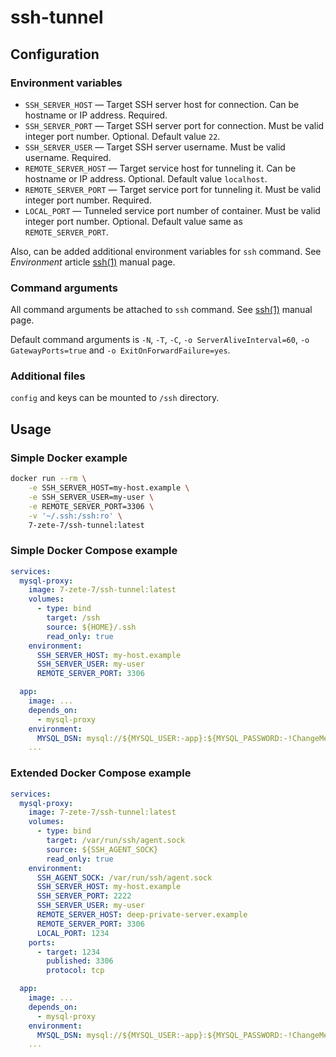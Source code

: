# ssh-tunnel

## Configuration

### Environment variables

- `SSH_SERVER_HOST` — Target SSH server host for connection. Can be hostname or IP address. Required.
- `SSH_SERVER_PORT` — Target SSH server port for connection. Must be valid integer port number. Optional. Default value `22`.
- `SSH_SERVER_USER` — Target SSH server username. Must be valid username. Required.
- `REMOTE_SERVER_HOST` — Target service host for tunneling it. Can be hostname or IP address. Optional. Default value `localhost`.
- `REMOTE_SERVER_PORT` — Target service port for tunneling it. Must be valid integer port number. Required.
- `LOCAL_PORT` — Tunneled service port number of container. Must be valid integer port number. Optional. Default value same as `REMOTE_SERVER_PORT`.

Also, can be added additional environment variables for `ssh` command. See _Environment_ article [ssh(1)](https://linux.die.net/man/1/ssh) manual page.

### Command arguments

All command arguments be attached to `ssh` command. See [ssh(1)](https://linux.die.net/man/1/ssh) manual page.

Default command arguments is `-N`, `-T`, `-C`, `-o ServerAliveInterval=60`, `-o GatewayPorts=true` and `-o ExitOnForwardFailure=yes`.

### Additional files

`config` and keys can be mounted to `/ssh` directory.

## Usage

### Simple Docker example

```sh
docker run --rm \
    -e SSH_SERVER_HOST=my-host.example \
    -e SSH_SERVER_USER=my-user \
    -e REMOTE_SERVER_PORT=3306 \
    -v '~/.ssh:/ssh:ro' \
    7-zete-7/ssh-tunnel:latest
```

### Simple Docker Compose example

```yaml
services:
  mysql-proxy:
    image: 7-zete-7/ssh-tunnel:latest
    volumes:
      - type: bind
        target: /ssh
        source: ${HOME}/.ssh
        read_only: true
    environment:
      SSH_SERVER_HOST: my-host.example
      SSH_SERVER_USER: my-user
      REMOTE_SERVER_PORT: 3306

  app:
    image: ...
    depends_on:
      - mysql-proxy
    environment:
      MYSQL_DSN: mysql://${MYSQL_USER:-app}:${MYSQL_PASSWORD:-!ChangeMe!}@mysql-proxy/${MYSQL_DATABASE:-app}
    ...
```

### Extended Docker Compose example

```yaml
services:
  mysql-proxy:
    image: 7-zete-7/ssh-tunnel:latest
    volumes:
      - type: bind
        target: /var/run/ssh/agent.sock
        source: ${SSH_AGENT_SOCK}
        read_only: true
    environment:
      SSH_AGENT_SOCK: /var/run/ssh/agent.sock
      SSH_SERVER_HOST: my-host.example
      SSH_SERVER_PORT: 2222
      SSH_SERVER_USER: my-user
      REMOTE_SERVER_HOST: deep-private-server.example
      REMOTE_SERVER_PORT: 3306
      LOCAL_PORT: 1234
    ports:
      - target: 1234
        published: 3306
        protocol: tcp

  app:
    image: ...
    depends_on:
      - mysql-proxy
    environment:
      MYSQL_DSN: mysql://${MYSQL_USER:-app}:${MYSQL_PASSWORD:-!ChangeMe!}@mysql-proxy:1234/${MYSQL_DATABASE:-app}
    ...
```
